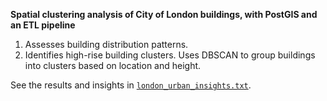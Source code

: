 **Spatial clustering analysis of City of London buildings, with PostGIS and an ETL pipeline**

1) Assesses building distribution patterns.
2) Identifies high-rise building clusters. Uses DBSCAN to group buildings into clusters based on location and height.

See the results and insights in [`london_urban_insights.txt`](./london_urban_insights.txt).